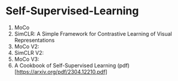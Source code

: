 # Self-Supervised-Learning
1. MoCo
2. SimCLR: A Simple Framework for Contrastive Learning of Visual Representations
3. MoCo V2:
4. SimCLR V2:
5. MoCo V3:
6. A Cookbook of Self-Supervised Learning (pdf)[https://arxiv.org/pdf/2304.12210.pdf]
